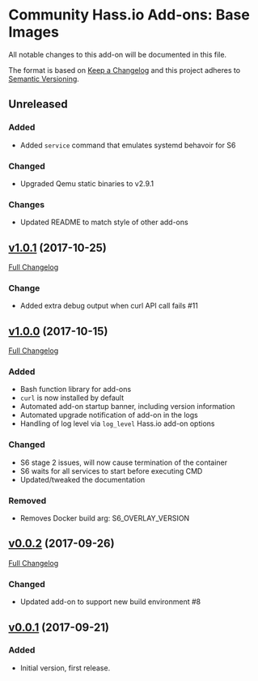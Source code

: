 # Community Hass.io Add-ons: Base Images

All notable changes to this add-on will be documented in this file.

The format is based on [Keep a Changelog][keep-a-changelog]
and this project adheres to [Semantic Versioning][semantic-versioning].

## Unreleased

### Added

- Added `service` command that emulates systemd behavoir for S6

### Changed

- Upgraded Qemu static binaries to v2.9.1

### Changes

- Updated README to match style of other add-ons

## [v1.0.1] (2017-10-25)

[Full Changelog][v1.0.0-v1.0.1]

### Change

- Added extra debug output when curl API call fails #11

## [v1.0.0] (2017-10-15)

[Full Changelog][v0.0.2-v1.0.0]

### Added

- Bash function library for add-ons
- `curl` is now installed by default
- Automated add-on startup banner, including version information
- Automated upgrade notification of add-on in the logs
- Handling of log level via `log_level` Hass.io add-on options

### Changed

- S6 stage 2 issues, will now cause termination of the container
- S6 waits for all services to start before executing CMD
- Updated/tweaked the documentation

### Removed

- Removes Docker build arg: S6_OVERLAY_VERSION

## [v0.0.2] (2017-09-26)

[Full Changelog][v0.0.1-v0.0.2]
### Changed

- Updated add-on to support new build environment #8

## [v0.0.1] (2017-09-21)

### Added

- Initial version, first release.

[keep-a-changelog]: http://keepachangelog.com/en/1.0.0/
[semantic-versioning]: http://semver.org/spec/v2.0.0.html
[v0.0.1-v0.0.2]: https://github.com/hassio-addons/addon-base/compare/v0.0.1...v0.0.2
[v0.0.1]: https://github.com/hassio-addons/addon-base/tree/v0.0.1
[v0.0.2-v1.0.0]: https://github.com/hassio-addons/addon-base/compare/v0.0.2...v1.0.0
[v0.0.2]: https://github.com/hassio-addons/addon-base/tree/v0.0.2
[v1.0.0-v1.0.1]: https://github.com/hassio-addons/addon-base/compare/v1.0.0...v1.0.1
[v1.0.0]: https://github.com/hassio-addons/addon-base/tree/v1.0.0
[v1.0.1]: https://github.com/hassio-addons/addon-base/tree/v1.0.1